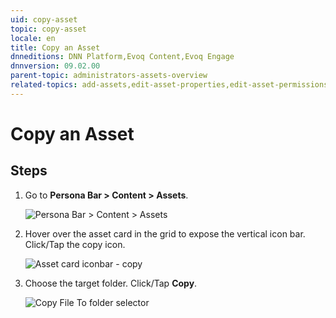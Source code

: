 ```yaml
---
uid: copy-asset
topic: copy-asset
locale: en
title: Copy an Asset
dnneditions: DNN Platform,Evoq Content,Evoq Engage
dnnversion: 09.02.00
parent-topic: administrators-assets-overview
related-topics: add-assets,edit-asset-properties,edit-asset-permissions,move-asset,download-asset,delete-asset
---
```


# Copy an Asset

## Steps

1.  Go to **Persona Bar \> Content \> Assets**.
    
    ![Persona Bar > Content > Assets](/images/scr-pbar-host-Content-E91.png)
    
    
2.  Hover over the asset card in the grid to expose the vertical icon bar. Click/Tap the copy icon.
    
      
    
    ![Asset card iconbar - copy](/images/scr-Assets-assetcard-iconbar-copy-E90.png)
    
      
    
3.  Choose the target folder. Click/Tap **Copy**.
    
      
    
    ![Copy File To folder selector](/images/scr-Assets-CopyFileTo.png)
